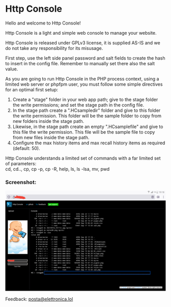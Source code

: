 # Http Console

Hello and welcome to Http Console!   
   
Http Console is a light and simple web console to manage your website.     
   
Http Console is released under GPLv3 license, it is supplied AS-IS and we do not take any responsibility for its misusage.    
   
First step, use the left side panel password and salt fields to create the hash to insert in the config file. Remember to manually set there also the salt value.   
   
As you are going to run Http Console in the PHP process context, using a limited web server or phpfpm user, 
you must follow some simple directives for an optimal first setup:   
 
1. Create a "stage" folder in your web app path; give to the stage folder the write permissions; and set the stage path in the config file.
2. In the stage path create a ".HCsampledir" folder and give to this folder the write permission. This folder will be the sample folder to copy from new folders inside the stage path.   
3. Likewise, in the stage path create an empty ".HCsamplefile" and give to this file the write permission. This file will be the sample file to copy from new files inside the stage path.     
4. Configure the max history items and max recall history items as required (default: 50).        
  
Http Console understands a limited set of commands with a far limited set of parameters:  
cd, cd.., cp, cp -p, cp -R, help, ls, ls -lsa, mv, pwd  	      
	   
### Screenshot:

 ![Http Console in action](/HCres/screenshot1.png)

Feedback: posta@elettronica.lol
